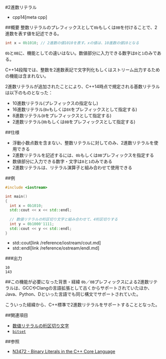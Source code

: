#2進数リテラル
* cpp14[meta cpp]

##概要
整数リテラルのプレフィックスとして`0b`もしくは`0B`を付けることで、2進数を表す値を記述できる。

```cpp
int x = 0b1010; // 2進数の値1010を表す。xの値は、10進数の値10となる
```

`0b`と`0B`に、機能としての違いはない。数値部分に入力できる数字は`0`と`1`のみである。

C++14段階では、整数を2進数表記で文字列化もしくはストリーム出力するための機能は含まれない。

2進数リテラルが追加されたことにより、C++14時点で規定される基数リテラルは以下のものとなった：

- 10進数リテラル(プレフィックスの指定なし)
- 16進数リテラル(`0x`もしくは`0X`をプレフィックスとして指定する)
- 8進数リテラル(`0`をプレフィックスとして指定する)
- 2進数リテラル(`0b`もしくは`0B`をプレフィックスとして指定する)


##仕様
- 浮動小数点数を含まない、整数リテラルに対してのみ、2進数リテラルを使用できる
- 2進数リテラルを記述するには、`0b`もしくは`0B`プレフィックスを指定する
- 数値部分に入力できる数字・文字は`0`と`1`のみである
- 2進数リテラルは、リテラル演算子と組み合わせて使用できる


##例
```cpp
#include <iostream>

int main()
{
  int x = 0b1010;
  std::cout << x << std::endl;
  
  // 数値リテラルの桁区切り文字と組み合わせて、4桁区切りする
  int y = 0b1000'1111;
  std::cout << y << std::endl;
}
```
* std::cout[link /reference/iostream/cout.md]
* std::endl[link /reference/ostream/endl.md]

###出力
```
10
143
```


##この機能が必要になった背景・経緯
`0b`／`0B`プレフィックスによる2進数リテラルは、GCCやClangの言語拡張として古くからサポートされていたほか、Java、Python、Dといった言語でも同じ構文でサポートされていた。

こういった経緯から、C++標準で2進数リテラルをサポートすることとなった。


##関連項目
- [数値リテラルの桁区切り文字](./digit_separators.md.nolink)
- [`bitset`](/reference/bitset.md)


##参照
- [N3472 - Binary Literals in the C++ Core Language](http://www.open-std.org/jtc1/sc22/wg21/docs/papers/2012/n3472.pdf)

